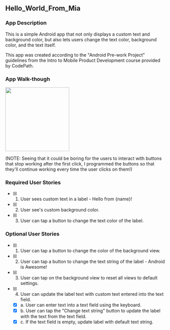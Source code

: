 ## Hello_World_From_Mia

### App Description
This is a simple Android app that not only displays a custom text and background color, but also lets users change the text color, background color, and the text itself. 

This app was created according to the "Android Pre-work Project" guidelines from the Intro to Mobile Product Development course provided by CodePath. 

### App Walk-though
<img src="https://media.giphy.com/media/w2KGS3Wa6lEFJxnOAS/giphy.gif" width=200><br>

(NOTE: Seeing that it could be boring for the users to interact with buttons that stop working after the first click, I programmed the buttons so that they'll continue working every time the user clicks on them!)

### Required User Stories
- [x] 1. User sees custom text in a label - Hello from {name}!
- [x] 2. User see's custom background color.
- [x] 3. User can tap a button to change the text color of the label.

### Optional User Stories
- [x] 1. User can tap a button to change the color of the background view.  
- [x] 2. User can tap a button to change the text string of the label - Android is Awesome!  
- [x] 3. User can tap on the background view to reset all views to default settings.  
- [x] 4. User can update the label text with custom text entered into the text field.  
   - [x] a. User can enter text into a text field using the keyboard.  
   - [x] b. User can tap the "Change text string" button to update the label with the text from the text field.  
   - [x] c. If the text field is empty, update label with default text string.  

